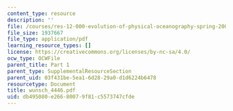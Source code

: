 ```yaml
---
content_type: resource
description: ''
file: /courses/res-12-000-evolution-of-physical-oceanography-spring-2007/db495080e26680079f81c5573747cfde_wunsch_4446.pdf
file_size: 1937667
file_type: application/pdf
learning_resource_types: []
license: https://creativecommons.org/licenses/by-nc-sa/4.0/
ocw_type: OCWFile
parent_title: Part 1
parent_type: SupplementalResourceSection
parent_uid: 03f431be-5ea1-6d28-29a0-d1d6224b6478
resourcetype: Document
title: wunsch_4446.pdf
uid: db495080-e266-8007-9f81-c5573747cfde
---
```

